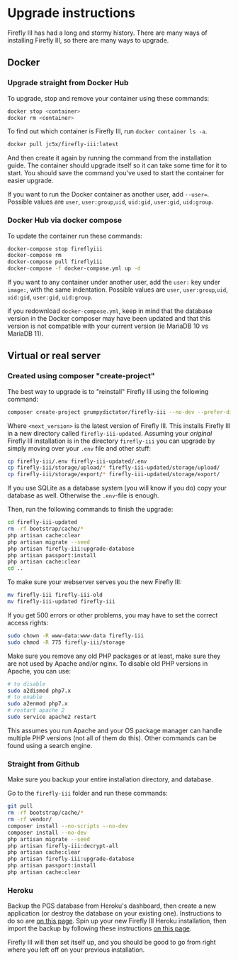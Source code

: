 # Upgrade instructions

Firefly III has had a long and stormy history. There are many ways of installing Firefly III, so there are many ways to upgrade.

## Docker

### Upgrade straight from Docker Hub

To upgrade, stop and remove your container using these commands:

```bash
docker stop <container>
docker rm <container>
```

To find out which container is Firefly III, run `docker container ls -a`.

```bash
docker pull jc5x/firefly-iii:latest
```

And then create it again by running the command from the installation guide. The container should upgrade itself so it can take some time for it to start. You should save the command you've used to start the container for easier upgrade.

If you want to run the Docker container as another user, add `--user=`. Possible values are `user`, `user:group`,`uid`, `uid:gid`, `user:gid`, `uid:group`.

### Docker Hub via docker compose

To update the container run these commands:

```bash
docker-compose stop fireflyiii
docker-compose rm
docker-compose pull fireflyiii
docker-compose -f docker-compose.yml up -d
```

If you want to any container under another user, add the `user:` key under `image:`, with the same indentation. Possible values are `user`, `user:group`,`uid`, `uid:gid`, `user:gid`, `uid:group`.

if you redownload `docker-compose.yml`, keep in mind that the database version in the Docker composer may have been updated and that this version is not compatible with your current version (ie MariaDB 10 vs MariaDB 11).

## Virtual or real server

### Created using composer "create-project"

The best way to upgrade is to "reinstall" Firefly III using the following command:

```bash
composer create-project grumpydictator/firefly-iii --no-dev --prefer-dist firefly-iii-updated <next_version>
```

Where `<next_version>` is the latest version of Firefly III. This installs Firefly III in a new directory called `firefly-iii-updated`. Assuming your _original_ Firefly III installation is in the directory `firefly-iii` you can upgrade by simply moving over your `.env` file and other stuff:

```bash
cp firefly-iii/.env firefly-iii-updated/.env
cp firefly-iii/storage/upload/* firefly-iii-updated/storage/upload/
cp firefly-iii/storage/export/* firefly-iii-updated/storage/export/
```

If you use SQLite as a database system (you will know if you do) copy your database as well. Otherwise the `.env`-file is enough.

Then, run the following commands to finish the upgrade:

```bash
cd firefly-iii-updated
rm -rf bootstrap/cache/*
php artisan cache:clear
php artisan migrate --seed
php artisan firefly-iii:upgrade-database
php artisan passport:install
php artisan cache:clear
cd ..
```

To make sure your webserver serves you the new Firefly III:

```bash
mv firefly-iii firefly-iii-old
mv firefly-iii-updated firefly-iii
```

If you get 500 errors or other problems, you may have to set the correct access rights:

```bash
sudo chown -R www-data:www-data firefly-iii
sudo chmod -R 775 firefly-iii/storage
```

Make sure you remove any old PHP packages or at least, make sure they are not used by Apache and/or nginx. To disable old PHP versions in Apache, you can use:

```bash
# to disable
sudo a2dismod php7.x 
# to enable
sudo a2enmod php7.x
# restart apache 2
sudo service apache2 restart
```

This assumes you run Apache and your OS package manager can handle multiple PHP versions (not all of them do this). Other commands can be found using a search engine.

### Straight from Github

Make sure you backup your entire installation directory, and database.

Go to the `firefly-iii` folder and run these commands:

```bash
git pull
rm -rf bootstrap/cache/*
rm -rf vendor/
composer install --no-scripts --no-dev
composer install --no-dev
php artisan migrate --seed
php artisan firefly-iii:decrypt-all
php artisan cache:clear
php artisan firefly-iii:upgrade-database
php artisan passport:install
php artisan cache:clear
```

### Heroku

Backup the PGS database from Heroku's dashboard, then create a new application (or destroy the database on your existing one). Instructions to do so are [on this page](https://devcenter.heroku.com/articles/heroku-postgres-import-export#export). Spin up your new Firefly III Heroku installation, then import the backup by following these instructions [on this page](https://devcenter.heroku.com/articles/heroku-postgres-import-export#import).

Firefly III will then set itself up, and you should be good to go from right where you left off on your previous installation.


